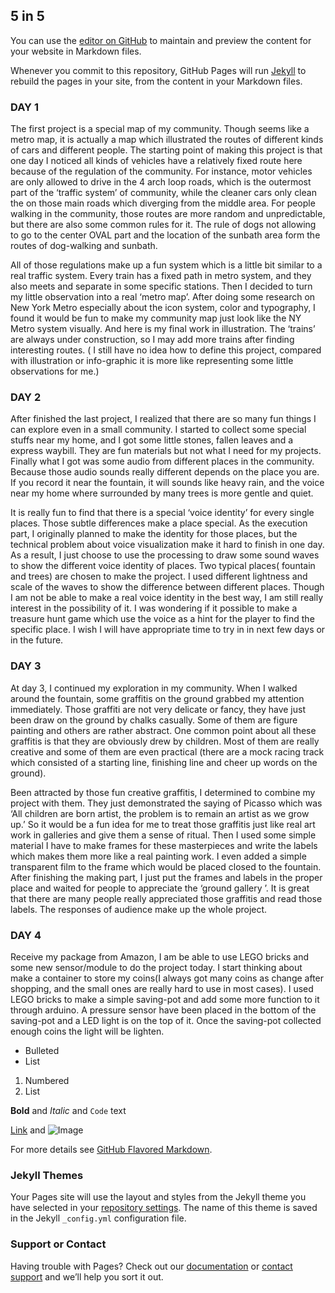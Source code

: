 ## 5 in 5

You can use the [editor on GitHub](https://github.com/pluuuus/YatingWu/edit/master/README.md) to maintain and preview the content for your website in Markdown files.

Whenever you commit to this repository, GitHub Pages will run [Jekyll](https://jekyllrb.com/) to rebuild the pages in your site, from the content in your Markdown files.

### DAY 1


The first project is a special map of my community. Though seems like a metro map, it is actually  a map which illustrated the routes of different kinds of cars and different people. The starting point of making this project is that one day I noticed all kinds of vehicles have a relatively fixed route here because of the regulation of the community. For instance, motor vehicles are only allowed to drive in the 4 arch loop roads, which is the outermost part of the ‘traffic system’ of community, while the cleaner cars only clean the on those main roads which diverging from the middle area. For people walking in the community, those routes are more random and unpredictable, but there are also some common rules for it. The rule of dogs not allowing to go to the center OVAL part and the location of the sunbath area form the routes of dog-walking and sunbath. 

All of those regulations make up a fun system which is a little bit similar to a real traffic system. Every train has a fixed path in metro system, and they also meets and separate in some specific stations. Then I decided to turn my little observation into a real ‘metro map’. After doing some research on New York Metro especially about the icon system, color and typography, I found it would be fun to make my community map just look like the NY Metro system visually. And here is my final work in illustration. The ‘trains’ are always under construction, so I may add more trains after finding interesting routes. ( I still have no idea how to define this project, compared with illustration or info-graphic it is more like representing some little observations for me.)



### DAY 2


After finished the last project, I realized that there are so many fun things I can explore even in a small community. I started to collect some special stuffs near my home, and I got some little stones, fallen leaves and a express waybill. They are fun materials but not what I need for my projects. Finally what I got was some audio from different places in the community. Because those audio sounds really different depends on the place you are. If you record it near the fountain, it will sounds like heavy rain, and the voice near my home where surrounded by many trees is more gentle and quiet.

It is really fun to find that there is a special ‘voice identity’ for every single places. Those subtle differences make a place special. As the execution part, I originally planned to make the identity for those places, but the technical problem about voice visualization make it hard to finish in one day. As a result, I just choose to use the processing to draw some sound waves to show the different voice identity of places. Two typical places( fountain and trees) are chosen to make the project. I used different lightness and scale of the waves to show the difference between different places. Though I am not be able to make a real voice identity in the best way, I am still really interest in the possibility of it. I was wondering if it possible to make a treasure hunt game which use the voice as a hint for the player to find the specific place. I wish I will have appropriate time to try in in next few days or in the future.



### DAY 3

At day 3, I continued my exploration in my community. When I walked around the fountain, some graffitis on the ground grabbed my attention immediately. Those graffiti are not very delicate or fancy, they have just been draw on the ground by chalks casually. Some of them are figure painting and others are rather abstract. One common point about all these graffitis is that they are obviously drew by children. Most of them are really creative and some of them are even practical (there are a mock racing track which consisted of a starting line, finishing line and cheer up words on the ground).

Been attracted by those fun creative graffitis, I determined to combine my project with them. They just demonstrated the saying of Picasso which was ‘All children are born artist, the problem is to remain an artist as we grow up.’ So it would be a fun idea for me to treat those graffitis just like real art work in galleries and give them a sense of ritual. Then I used some simple material I have to make frames for these masterpieces and write the labels which makes them more like a real painting work. I even added a simple transparent film to the frame which would be placed closed to the fountain. After finishing the making part, I just put the frames and labels in the proper place and waited for people to appreciate the ‘ground gallery ’. It is great that there are many people really appreciated those graffitis and read those labels. The responses of audience make up the whole project.
 
 
 
 ### DAY 4
 
 
Receive my package from Amazon, I am be able to use LEGO bricks and some new sensor/module to do the project today. I start thinking about make a container to store my coins(I always got many coins as change after shopping, and the small ones are really hard to use in most cases). I used LEGO bricks to make a simple saving-pot and add some more function to it through arduino. A pressure sensor have been placed in the bottom of the saving-pot and a LED light is on the top of it. Once the saving-pot collected enough coins the light will be lighten. 

- Bulleted
- List

1. Numbered
2. List

**Bold** and _Italic_ and `Code` text

[Link](https://wuyatingdesign.wixsite.com/mysite/about-me) and ![Image](src)


For more details see [GitHub Flavored Markdown](https://guides.github.com/features/mastering-markdown/).

### Jekyll Themes

Your Pages site will use the layout and styles from the Jekyll theme you have selected in your [repository settings](https://github.com/pluuuus/YatingWu/settings). The name of this theme is saved in the Jekyll `_config.yml` configuration file.

### Support or Contact

Having trouble with Pages? Check out our [documentation](https://help.github.com/categories/github-pages-basics/) or [contact support](https://github.com/contact) and we’ll help you sort it out.

